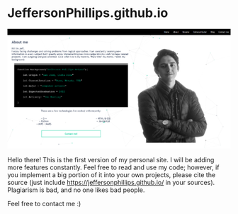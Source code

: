# JeffersonPhillips.github.io
![Web](https://github.com/JeffersonPhillips/JeffersonPhillips.github.io/blob/master/Data/WebScreenshot1.PNG?raw=true)

Hello there!
This is the first version of my personal site. I will be adding more features constantly.
Feel free to read and use my code; however, if you implement a big portion of it into your own projects, please cite the source (just include https://jeffersonphillips.github.io/ in your sources).
Plagiarism is bad, and no one likes bad people.

Feel free to contact me :)
